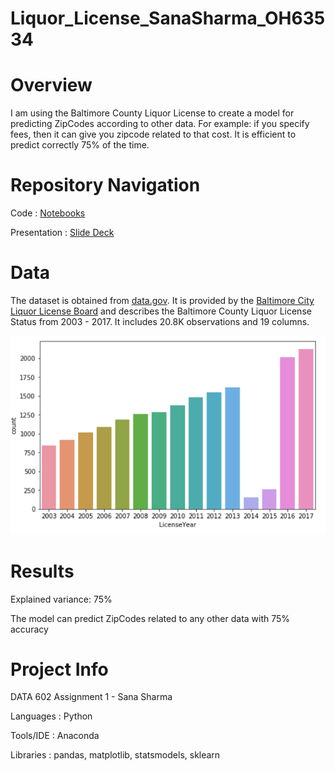 # Liquor_License_SanaSharma_OH63534
# Overview
I am using the Baltimore County Liquor License to create a model for predicting ZipCodes according to other data. For example: if you specify fees, then it can give you zipcode related to that cost. It is efficient to predict correctly 75% of the time.
# Repository Navigation
Code               : [Notebooks](https://github.com/sanashar/Liquor_License_OH63534/tree/master/notebook)

Presentation       : [Slide Deck]()
# Data
The dataset is obtained from [data.gov](https://catalog.data.gov/sv/dataset/liquor-licenses-5a0dc). It is provided by the [Baltimore City Liquor License Board](https://data.baltimorecity.gov/City-Services/Restaurants-Bars-and-Taverns-in-21224/wdpa-2rxb) and describes the Baltimore County Liquor License Status from 2003 - 2017. It includes 20.8K observations and 19 columns. 

![Year](License_per_Year.png)
# Results
Explained variance: 75%

The model can predict ZipCodes related to any other data with 75% accuracy
# Project Info
DATA 602 Assignment 1 - Sana Sharma

Languages    : Python

Tools/IDE    : Anaconda

Libraries    : pandas, matplotlib, statsmodels, sklearn
